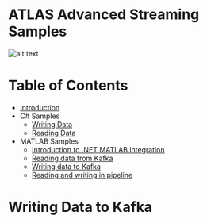 # ATLAS Advanced Streaming Samples

![alt text](https://mat-ocs.visualstudio.com/Telemetry%20Analytics%20Platform/_apis/build/status/MAT.OCS.Streaming/Streaming%20Samples?branchName=develop)

Table of Contents
=================
<!--ts-->
* [Introduction](/README.md)
* C# Samples
    * [Writing Data](/docs/CSharp/WritingData.md)
    * [Reading Data](/docs/CSharp/ReadingData.md)
* MATLAB Samples
    * [Introduction to .NET MATLAB integration](/docs/Matlab/IntroToNetMatlabIntegration.md)
    * [Reading data from Kafka](/docs/Matlab/ReadingDataFromKafka.md)
    * [Writing data to Kafka](/docs/Matlab/WritingDataToKafka.md)
    * [Reading and writing in pipeline](/docs/Matlab/ReadingAndWritingInPipeline.md)
<!--te-->

# Writing Data to Kafka